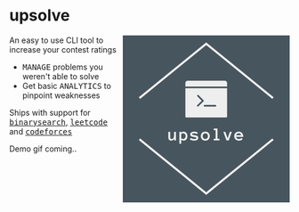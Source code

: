 # upsolve
<img src="https://raw.githubusercontent.com/dsmyda/upsolve/main/docs/logo4.png" align="right">

An easy to use CLI tool to increase your contest ratings

* <kbd>MANAGE</kbd> problems you weren't able to solve
* Get basic <kbd>ANALYTICS</kbd> to pinpoint weaknesses

Ships with support for <kbd>[binarysearch](https://binarysearch.com/)</kbd>, <kbd>[leetcode](https://leetcode.com/)</kbd> and <kbd>[codeforces](https://codeforces.com/)</kbd>

Demo gif coming..

